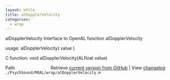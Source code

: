 ```yaml
---
layout: mfile
title: alDopplerVelocity
categories:
  - wrap
---
```


alDopplerVelocity  Interface to OpenAL function alDopplerVelocity

usage:  alDopplerVelocity\( value \)

C function:  void alDopplerVelocity\(ALfloat value\)


<div class="code_header" style="text-align:right;">
  <span style="float:left;">Path&nbsp;&nbsp;</span> <span class="counter">Retrieve <a href=
  "https://raw.github.com/Psychtoolbox-3/Psychtoolbox-3/beta/./PsychSound/MOAL/wrap/alDopplerVelocity.m">current version from GitHub</a> | View <a href=
  "https://github.com/Psychtoolbox-3/Psychtoolbox-3/commits/beta/./PsychSound/MOAL/wrap/alDopplerVelocity.m">changelog</a></span>
</div>
<div class="code">
  <code>./PsychSound/MOAL/wrap/alDopplerVelocity.m</code>
</div>
